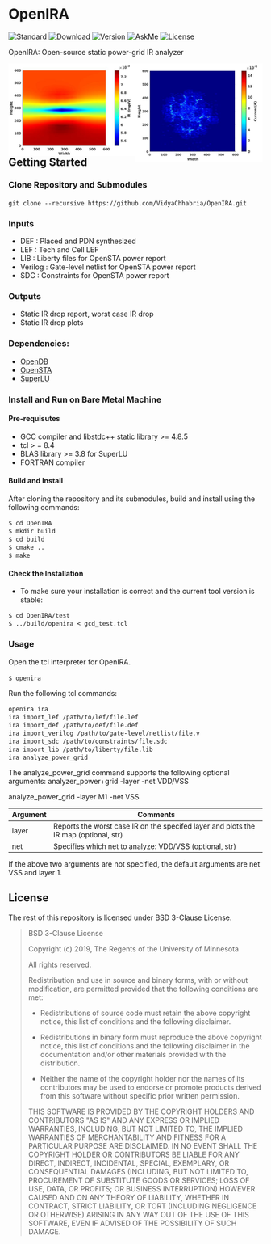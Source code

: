 # OpenIRA
[![Standard](https://img.shields.io/badge/C%2B%2B-17-blue)](https://en.wikipedia.org/wiki/C%2B%2B#Standardization)
[![Download](https://img.shields.io/badge/Download-here-red)](https://github.com/VidyaChhabria/PDNA/archive/master.zip)
[![Version](https://img.shields.io/badge/version-0.1-green)](https://github.com/VidyaChhabria/PDNA/tree/master)
[![AskMe](https://img.shields.io/badge/ask-me-yellow)](https://github.com/VidyaChhabria/PDNA/issues)
[![License](https://img.shields.io/badge/License-BSD%203--Clause-blue.svg)](https://opensource.org/licenses/BSD-3-Clause)

OpenIRA: Open-source static power-grid IR analyzer

<img align = "right" width="50%" src="doc/current_map.jpg">
<img align = "right" width="50%" src="doc/IR_map.jpg">

## Getting Started

### Clone Repository and Submodules
`git clone --recursive https://github.com/VidyaChhabria/OpenIRA.git`

### Inputs
* DEF : Placed and PDN synthesized
* LEF : Tech and Cell LEF
* LIB : Liberty files for OpenSTA power report
* Verilog : Gate-level netlist for OpenSTA power report
* SDC : Constraints for OpenSTA power report

###  Outputs
* Static IR drop report, worst case IR drop
* Static IR drop plots


### Dependencies:
- [OpenDB](https://github.com/The-OpenROAD-Project/OpenDB/tree/develop)
- [OpenSTA](https://github.com/The-OpenROAD-Project/OpenSTA)
- [SuperLU](https://github.com/xiaoyeli/superlu)
   

### Install and Run on Bare Metal Machine

#### Pre-requisutes
- GCC compiler and libstdc++ static library >= 4.8.5
- tcl > = 8.4
- BLAS library >= 3.8 for SuperLU
- FORTRAN compiler 

#### Build and Install

After  cloning the repository and its submodules, build and install using the
following commands:

```
$ cd OpenIRA
$ mkdir build
$ cd build
$ cmake ..
$ make
```



#### Check the Installation
- To make sure your installation is correct and the current tool version is
  stable:

```
$ cd OpenIRA/test
$ ../build/openira < gcd_test.tcl
```


### Usage

Open the tcl interpreter for OpenIRA.


`$ openira`

Run the following tcl commands:

```
openira ira
ira import_lef /path/to/lef/file.lef
ira import_def /path/to/def/file.def
ira import_verilog /path/to/gate-level/netlist/file.v
ira import_sdc /path/to/constraints/file.sdc 
ira import_lib /path/to/liberty/file.lib
ira analyze_power_grid
```

The analyze_power_grid command supports the following optional arguments:
analyzer_power+grid -layer <str> -net VDD/VSS


analyze_power_grid -layer M1 -net VSS

| Argument          | Comments                                                                             	|
|-------------------|--------------------------------------------------------------------------------------	|
| layer <str>       | Reports the worst case IR on the specifed layer and plots the IR map (optional, str)  |
| net <str>         | Specifies which net to analyze: VDD/VSS (optional, str)   	                        |


If the above two arguments are not specified, the default arguments are net VSS and layer 1.

## License
The rest of this repository is licensed under BSD 3-Clause License.

>BSD 3-Clause License
>
>Copyright (c) 2019, The Regents of the University of Minnesota
>
>All rights reserved.
>
>Redistribution and use in source and binary forms, with or without
>modification, are permitted provided that the following conditions are met:
>
>* Redistributions of source code must retain the above copyright notice, this
>  list of conditions and the following disclaimer.
>
>* Redistributions in binary form must reproduce the above copyright notice,
>  this list of conditions and the following disclaimer in the documentation
>  and/or other materials provided with the distribution.
>
>* Neither the name of the copyright holder nor the names of its
>  contributors may be used to endorse or promote products derived from
>  this software without specific prior written permission.
>
>THIS SOFTWARE IS PROVIDED BY THE COPYRIGHT HOLDERS AND CONTRIBUTORS "AS IS"
>AND ANY EXPRESS OR IMPLIED WARRANTIES, INCLUDING, BUT NOT LIMITED TO, THE
>IMPLIED WARRANTIES OF MERCHANTABILITY AND FITNESS FOR A PARTICULAR PURPOSE ARE
>DISCLAIMED. IN NO EVENT SHALL THE COPYRIGHT HOLDER OR CONTRIBUTORS BE LIABLE
>FOR ANY DIRECT, INDIRECT, INCIDENTAL, SPECIAL, EXEMPLARY, OR CONSEQUENTIAL
>DAMAGES (INCLUDING, BUT NOT LIMITED TO, PROCUREMENT OF SUBSTITUTE GOODS OR
>SERVICES; LOSS OF USE, DATA, OR PROFITS; OR BUSINESS INTERRUPTION) HOWEVER
>CAUSED AND ON ANY THEORY OF LIABILITY, WHETHER IN CONTRACT, STRICT LIABILITY,
>OR TORT (INCLUDING NEGLIGENCE OR OTHERWISE) ARISING IN ANY WAY OUT OF THE USE
>OF THIS SOFTWARE, EVEN IF ADVISED OF THE POSSIBILITY OF SUCH DAMAGE.
